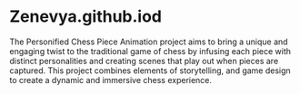 # Zenevya.github.iod

The Personified Chess Piece Animation project aims to bring a unique and engaging twist to the traditional game of chess by infusing each piece with distinct personalities and creating scenes that play out when pieces are captured. This project combines elements of storytelling, and game design to create a dynamic and immersive chess experience.
